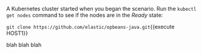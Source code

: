 A Kubernetes cluster started when you began the scenario. Run the `kubectl get nodes` command to see if the nodes are in the *Ready* state:

`git clone https://github.com/elastic/opbeans-java.git`{{execute HOST1}}

blah blah blah
